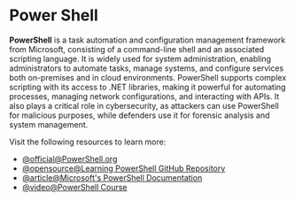 # Power Shell

**PowerShell** is a task automation and configuration management framework from Microsoft, consisting of a command-line shell and an associated scripting language. It is widely used for system administration, enabling administrators to automate tasks, manage systems, and configure services both on-premises and in cloud environments. PowerShell supports complex scripting with its access to .NET libraries, making it powerful for automating processes, managing network configurations, and interacting with APIs. It also plays a critical role in cybersecurity, as attackers can use PowerShell for malicious purposes, while defenders use it for forensic analysis and system management.

Visit the following resources to learn more:

- [@official@PowerShell.org](https://powershell.org/)
- [@opensource@Learning PowerShell GitHub Repository](https://github.com/PowerShell/PowerShell/tree/master/docs/learning-powershell)
- [@article@Microsoft's PowerShell Documentation](https://docs.microsoft.com/en-us/powershell/)
- [@video@PowerShell Course](https://www.youtube.com/watch?v=ZOoCaWyifmI)